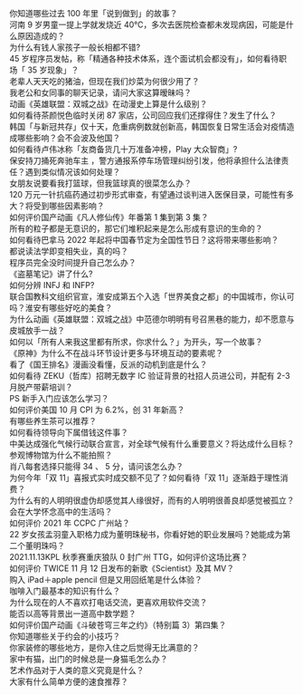 你知道哪些过去 100 年里「说到做到」的故事？  
河南 9 岁男童一提上学就发烧近 40℃，多次去医院检查都未发现病因，可能是什么原因造成的？  
为什么有钱人家孩子一般长相都不错?  
45 岁程序员发帖，称「精通各种技术体系，连个面试机会都没有」，如何看待职场「 35 岁现象」？  
老辈人天天吃的猪油，但现在我们炒菜为何很少用了？  
我老公和女同事的聊天记录，请问大家这算暧昧吗？  
动画《英雄联盟：双城之战》在动漫史上算是什么级别？  
如何看待茶颜悦色临时关闭 87 家店，公司回应我们还撑得住？发生了什么？  
韩国「与新冠共存」仅十天，危重病例数就创新高，韩国恢复日常生活会对疫情造成哪些影响？会不会波及他国？  
如何看待卢伟冰称「友商备货几十万准备冲榜，Play 大众智商」?  
保安持刀捅死奔驰车主 ，警方通报系停车场管理纠纷引发，他将承担什么法律责任？遇到类似情况该如何处理？  
女朋友说要看我打篮球，但我篮球真的很菜怎么办？  
120 万元一针抗癌药通过初步形式审查，有望通过谈判进入医保目录，可能性有多大？将受到哪些因素影响？  
如何评价国产动画《凡人修仙传》年番第 1 集到第 3 集？  
所有的粒子都是无意识的，那它们堆积起来是怎么形成有意识的生命的？  
如何看待巴拿马 2022 年起将中国春节定为全国性节日？这将带来哪些影响？  
都说读法学即变相失业，真的吗？  
程序员完全没时间提升自己怎么办？  
《盗墓笔记》讲了什么?  
如何分辨 INFJ 和 INFP?  
联合国教科文组织官宣，淮安成第五个入选「世界美食之都」的中国城市，你认可吗？淮安有哪些好吃的美食？  
为什么动画《英雄联盟：双城之战》中范德尔明明有号召黑巷的能力，却不愿意与皮城放手一战？  
如何以「所有人来我这里都有所求，你求什么？」为开头，写一个故事？  
《原神》为什么不在战斗环节设计更多与环境互动的要素呢？  
看了《国王排名》漫画没看懂，反派的动机到底是什么？  
如何看待 ZEKU（哲库）招聘无数字 IC 验证背景的社招人员进公司，并配有 2-3 月脱产带薪培训？  
PS 新手入门应该怎么学习？  
如何评价美国 10 月 CPI 为 6.2%，创 31 年新高？  
有哪些养生茶可以推荐？  
如何看待领导向下属借钱这件事？  
中美达成强化气候行动联合宣言，对全球气候有什么重要意义？将达成什么目标？  
参观博物馆为什么不能拍照？  
肖八每套选择只能得 34 、 5 分，请问该怎么办？  
为何今年「双 11」喜报式实时成交额不见了？如何看待「双 11」逐渐趋于理性消费？  
为什么有的人明明很虚伪却感觉其人缘很好，而有的人明明很善良却感觉被孤立？  
会在大学怀念高中的生活吗？  
如何评价 2021 年 CCPC 广州站？  
22 岁女孩孟羽童入职格力成为董明珠秘书，你看好她的职业发展吗？她能成为第二个董明珠吗？  
2021.11.13KPL 秋季赛重庆狼队 0 封广州 TTG，如何评价这场比赛？  
如何评价 TWICE 11 月 12 日发布的新歌《Scientist》及其 MV？  
购入 iPad＋apple pencil 但是又用回纸笔是什么体验？  
咖啡入门最基本的知识有什么？  
为什么现在的人不喜欢打电话交流，更喜欢用软件交流？  
能否以高等背景出一道高中数学题？  
如何评价国产动画《斗破苍穹三年之约》（特别篇 3）第四集？  
你知道哪些关于约会的小技巧？  
你家装修的哪些地方，是你入住之后觉得无比满意的？  
家中有猫，出门的时候总是一身猫毛怎么办？  
艺术作品对于人类的意义究竟是什么？  
大家有什么简单方便的速食推荐？  
